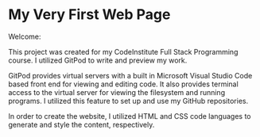 # My Very First Web Page

Welcome:

This project was created for my CodeInstitute Full Stack Programming course.  I utilized GitPod to write and preview my work.

GitPod provides virtual servers with a built in Microsoft Visual Studio Code based front end for viewing and editing code.  It also provides terminal access to the virtual server for viewing the filesystem and running programs. I utilized this feature to set up and use my GitHub repositories.

In order to create the website, I utilized HTML and CSS code languages to generate and style the content, respectively.
